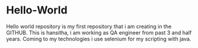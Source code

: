 # Hello-World
Hello world repository is my first repository that i am creating in the GITHUB.
This is hansitha, i am working as QA engineer from past 3 and half years.
Coming to my technologies i use selenium for my scripting with java.
